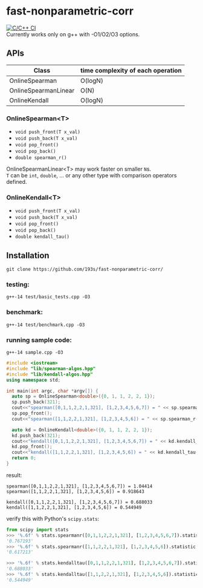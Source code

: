 # fast-nonparametric-corr
[![C/C++ CI](https://github.com/193s/fast-nonparametric-corr/actions/workflows/c-cpp.yml/badge.svg)](https://github.com/193s/fast-nonparametric-corr/actions/workflows/c-cpp.yml)  
Currently works only on g++ with -O1/O2/O3 options.  

## APIs
| Class | time complexity of each operation |
| ---- | ---- |
| OnlineSpearman | O(logN) |
| OnlineSpearmanLinear | O(N) |
| OnlineKendall | O(logN) |

### OnlineSpearman\<T\>
- `void push_front(T x_val)`
- `void push_back(T x_val)`
- `void pop_front()`
- `void pop_back()`
- `double spearman_r()`

OnlineSpearmanLinear\<T\> may work faster on smaller `N`s.  
`T` can be `int`, `double`, ... or any other type with comparison operators defined.

### OnlineKendall\<T\>
- `void push_front(T x_val)`
- `void push_back(T x_val)`
- `void pop_front()`
- `void pop_back()`
- `double kendall_tau()`  


## Installation
`git clone https://github.com/193s/fast-nonparametric-corr/`
### testing:
`g++-14 test/basic_tests.cpp -O3`  

### benchmark:
`g++-14 test/benchmark.cpp -O3`  
<!--
- `./a.out r <<< "20000 1000"` : testing on randomized sequence without duplicate values, T=20000, N=1000
- `./a.out d <<< "20000 1000"` : testing on randomized sequence with duplicate values, T=20000, N=1000
-->

### running sample code:
`g++-14 sample.cpp -O3`  
```c++
#include <iostream>
#include "lib/spearman-algos.hpp"
#include "lib/kendall-algos.hpp"
using namespace std;

int main(int argc, char *argv[]) {
  auto sp = OnlineSpearman<double>({0, 1, 1, 2, 2, 1});
  sp.push_back(321);
  cout<<"spearman([0,1,1,2,2,1,321], [1,2,3,4,5,6,7]) = " << sp.spearman_r() << "\n";
  sp.pop_front();
  cout<<"spearman([1,1,2,2,1,321], [1,2,3,4,5,6]) = " << sp.spearman_r() << "\n";

  auto kd = OnlineKendall<double>({0, 1, 1, 2, 2, 1});
  kd.push_back(321);
  cout<<"kendall([0,1,1,2,2,1,321], [1,2,3,4,5,6,7]) = " << kd.kendall_tau() << "\n";
  kd.pop_front();
  cout<<"kendall([1,1,2,2,1,321], [1,2,3,4,5,6]) = " << kd.kendall_tau() << "\n";
  return 0;
}
```

result:
```
spearman([0,1,1,2,2,1,321], [1,2,3,4,5,6,7]) = 1.04414
spearman([1,1,2,2,1,321], [1,2,3,4,5,6]) = 0.918643

kendall([0,1,1,2,2,1,321], [1,2,3,4,5,6,7]) = 0.688033
kendall([1,1,2,2,1,321], [1,2,3,4,5,6]) = 0.544949
```

verify this with Python's `scipy.stats`:
```python
from scipy import stats
>>> '%.6f' % stats.spearmanr([0,1,1,2,2,1,321], [1,2,3,4,5,6,7]).statistic
'0.767193'
>>> '%.6f' % stats.spearmanr([1,1,2,2,1,321], [1,2,3,4,5,6]).statistic
'0.617213'

>>> '%.6f' % stats.kendalltau([0,1,1,2,2,1,321], [1,2,3,4,5,6,7]).statistic
'0.688033'
>>> '%.6f' % stats.kendalltau([1,1,2,2,1,321], [1,2,3,4,5,6]).statistic
'0.544949'
```
